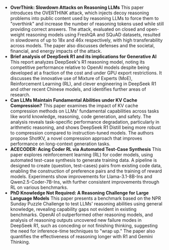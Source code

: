 *   **OverThink: Slowdown Attacks on Reasoning LLMs** This paper introduces the OVERTHINK attack, which injects decoy reasoning problems into public content used by reasoning LLMs to force them to "overthink" and increase the number of reasoning tokens used while still providing correct answers. The attack, evaluated on closed and open-weight reasoning models using FreshQA and SQuAD datasets, resulted in slowdowns of up to 18x and 46x respectively, with high transferability across models. The paper also discusses defenses and the societal, financial, and energy impacts of the attack.
*   **Brief analysis of DeepSeek R1 and its implications for Generative AI** This report analyzes DeepSeek's R1 reasoning model, noting its competitive performance relative to OpenAI models despite being developed at a fraction of the cost and under GPU export restrictions. It discusses the innovative use of Mixture of Experts (MoE), Reinforcement Learning (RL), and clever engineering in DeepSeek R1 and other recent Chinese models, and identifies further areas of research.
*   **Can LLMs Maintain Fundamental Abilities under KV Cache Compression?** This paper examines the impact of KV cache compression methods on LLMs' fundamental capabilities across tasks like world knowledge, reasoning, code generation, and safety. The analysis reveals task-specific performance degradation, particularly in arithmetic reasoning, and shows DeepSeek R1 Distill being more robust to compression compared to instruction-tuned models. The authors propose ShotKV, a novel compression approach that improves performance on long-context generation tasks.
*   **ACECODER: Acing Coder RL via Automated Test-Case Synthesis** This paper explores reinforcement learning (RL) for coder models, using automated test-case synthesis to generate training data. A pipeline is designed to create (question, test-cases) pairs from existing code data, enabling the construction of preference pairs and the training of reward models. Experiments show improvements for Llama-3.1-8B-Ins and Qwen2.5-Coder-7B-Ins, with further consistent improvements through RL on various benchmarks.
*   **PhD Knowledge Not Required: A Reasoning Challenge for Large Language Models** This paper presents a benchmark based on the NPR Sunday Puzzle Challenge to test LLMs' reasoning abilities using general knowledge, revealing capability gaps not evident in existing benchmarks. OpenAI o1 outperformed other reasoning models, and analysis of reasoning outputs uncovered new failure modes in DeepSeek R1, such as conceding or not finishing thinking, suggesting the need for inference-time techniques to "wrap up." The paper also quantifies the effectiveness of reasoning longer with R1 and Gemini Thinking.